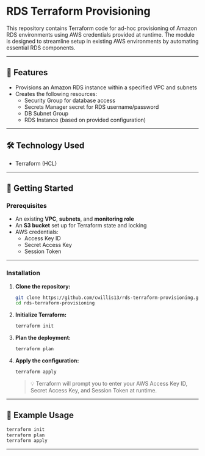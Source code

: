 # RDS Terraform Provisioning

This repository contains Terraform code for ad-hoc provisioning of Amazon RDS environments using AWS credentials provided at runtime. The module is designed to streamline setup in existing AWS environments by automating essential RDS components.

---

## 🔧 Features

- Provisions an Amazon RDS instance within a specified VPC and subnets
- Creates the following resources:
  - Security Group for database access
  - Secrets Manager secret for RDS username/password
  - DB Subnet Group
  - RDS Instance (based on provided configuration)

---

## 🛠️ Technology Used

- Terraform (HCL)

---

## 🚀 Getting Started

### Prerequisites

- An existing **VPC**, **subnets**, and **monitoring role**
- An **S3 bucket** set up for Terraform state and locking
- AWS credentials:
  - Access Key ID
  - Secret Access Key
  - Session Token

---

### Installation

1. **Clone the repository:**

   ```bash
   git clone https://github.com/cwillis13/rds-terraform-provisioning.git
   cd rds-terraform-provisioning
   ```

2. **Initialize Terraform:**

   ```bash
   terraform init
   ```

3. **Plan the deployment:**

   ```bash
   terraform plan
   ```

4. **Apply the configuration:**

   ```bash
   terraform apply
   ```

   > 💡 Terraform will prompt you to enter your AWS Access Key ID, Secret Access Key, and Session Token at runtime.

---

## 🧪 Example Usage

```bash
terraform init
terraform plan
terraform apply
```

---
